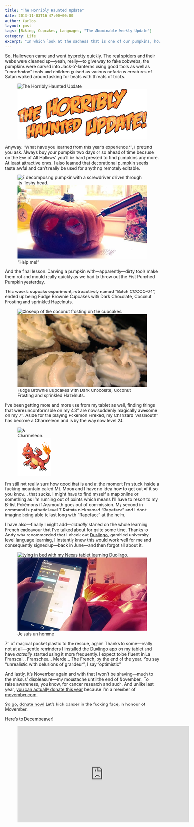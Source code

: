 ```yaml
---
title: "The Horribly Haunted Update"
date: 2013-11-03T16:47:00+00:00
author: Carlos
layout: post
tags: [Baking, Cupcakes, Languages, "The Abominable Weekly Update"]
category: Life
excerpt: "In which look at the sadness that is one of our pumpkins, how terrible I am at playing Pokémon and start growing a moustache for Movember."
---
```

So, Halloween came and went by pretty quickly. The real spiders and their webs were cleaned up—yeah, really—to give way to fake cobwebs, the pumpkins were carved into Jack-o’-lanterns using good tools as well as “unorthodox” tools and children guised as various nefarious creatures of Satan walked around asking for treats with threats of tricks.

<figure>
    <img class="js-lazy-load" data-original="/assets/posts/2013/11/the-horribly-haunted-update-titlecard.png" alt="The Horribly Haunted Update">
  <noscript>
    <img src="/assets/posts/2013/11/the-horribly-haunted-update-titlecard.png" alt="The Horribly Haunted Update">
  </noscript>
</figure>

Anyway. “What have you learned from this year’s experience?”, I pretend you ask. Always buy your pumpkin two days or so ahead of time because on the Eve of All Hallows’ you’ll be hard pressed to find pumpkins any more. At least attractive ones. I also learned that decorational pumpkin seeds taste awful and can’t really be used for anything remotely editable.

<figure>
    <img class="js-lazy-load" data-original="/assets/posts/2013/11/help-me-said-the-dying-pumpkin-by-carlos-eriksson.jpg" alt="E decomposing pumpkin with a screwdriver driven through its fleshy head.">
  <noscript>
    <img src="/assets/posts/2013/11/help-me-said-the-dying-pumpkin-by-carlos-eriksson.jpg" alt="E decomposing pumpkin with a screwdriver driven through its fleshy head.">
  </noscript>
  <figcaption>“Help me!”</figcaption>
</figure>

And the final lesson. Carving a pumpkin with—apparently—dirty tools make them rot and mould really quickly as we had to throw out the Fist Punched Pumpkin yesterday.

This week’s cupcake experiment, retroactively named “Batch CGCCC-04”, ended up being Fudge Brownie Cupcakes with Dark Chocolate, Coconut Frosting and sprinkled Hazelnuts.

<figure>
    <img class="js-lazy-load" data-original="/assets/posts/2013/11/Fudge-Brownie-Cupcakes-with-Dark-Chocolate-Coconut-Frosting-and-sprinkled-Hazelnuts-by-carlos-eriksson.jpg" alt="Closeup of the coconut frosting on the cupcakes.">
  <noscript>
    <img src="/assets/posts/2013/11/Fudge-Brownie-Cupcakes-with-Dark-Chocolate-Coconut-Frosting-and-sprinkled-Hazelnuts-by-carlos-eriksson.jpg" alt="Closeup of the coconut frosting on the cupcakes.">
  </noscript>
  <figcaption>Fudge Brownie Cupcakes with Dark Chocolate, Coconut Frosting and sprinkled Hazelnuts.</figcaption>
</figure>

I’ve been getting more and more use from my tablet as well, finding things that were unconformable on my 4.3&#8243; are now suddenly magically awesome on my 7&#8243;. Aside for the playing Pokémon FireRed, my Charizard “Assmouth” has become a Charmeleon and is by the way now level 24.

<figure class="aside-image" style="width: 21.8%;">
    <img class="js-lazy-load" data-original="/assets/posts/2013/11/charmeleon.png" alt="A Charmeleon.">
  <noscript>
    <img src="/assets/posts/2013/11/charmeleon.png" alt="A Charmeleon.">
  </noscript>
</figure>

I’m still not really sure how good that is and at the moment I’m stuck inside a fucking mountain called Mt. Moon and I have no idea how to get out of it so you know… that sucks. I might have to find myself a map online or something as I’m running out of points which means I’ll have to resort to my B-list Pokémons if Assmouth goes out of commission. My second in command is pathetic level 7 Rattata nicknamed “Rapeface” and I don’t imagine being able to last long with “Rapeface” at the helm.

I have also—finally I might add—_actually_ started on the whole learning French endeavour that I’ve talked about for quite some time. Thanks to Andy who recommended that I check out [Duolingo](http://duolingo.com/), gamified university-level language learning, I instantly knew this would work well for me and consequently signed up—back in June—and then forgot all about it.

<figure>
    <img class="js-lazy-load" data-original="/assets/posts/2013/11/learning-merde-french-with-duolingo.jpg" alt="Lying in bed with my Nexus tablet learning Duolingo.">
  <noscript>
    <img src="/assets/posts/2013/11/learning-merde-french-with-duolingo.jpg" alt="Lying in bed with my Nexus tablet learning Duolingo.">
  </noscript>
  <figcaption>Je suis un homme</figcaption>
</figure>

7&#8243; of magical pocket plastic to the rescue, again! Thanks to some—really not at all—gentle reminders I installed the [Duolingo app](https://play.google.com/store/apps/details?id=com.duolingo&hl=en) on my tablet and have _actually_ started using it more frequently. I expect to be fluent in La Franscai… Franschea… Merde… The French, by the end of the year. You say “unrealistic with delusions of grandeur”, I say “optimistic”.

And lastly, it’s November again and with that I won’t be shaving—much to the missus’ displeasure—my moustache until the end of November.&nbsp; To raise awareness, you know, for cancer research and such. And unlike last year, <a href="http://uk.movember.com/mospace/8348613" >you can actually donate this year</a> because I’m a member of [movember.com](http://uk.movember.com/?home).

<a href="http://uk.movember.com/mospace/8348613" >So go, donate now!</a> Let’s kick cancer in the fucking face, in honour of Movember.

Here’s to Decembeaver!

<figure class="media-video">
    <iframe width="560" height="315" src="https://www.youtube.com/embed/Ddt8SG3qp6Y" frameborder="0" allowfullscreen></iframe>
</figure>